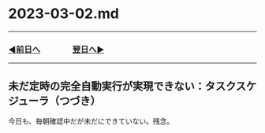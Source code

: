 # 2023-03-02.md

---

### [◀️前日へ](https://github.com/yuasys/chatty-journal/blob/main/2023/03/2023-03-01.md)&emsp;&emsp;&emsp;&emsp;[翌日へ▶️](https://github.com/yuasys/chatty-journal/blob/main/2023/03/2023-03-03.md)

---

## 未だ定時の完全自動実行が実現できない：タスクスケジューラ（つづき）

今日も、毎朝確認中だが未だにできていない。残念。
